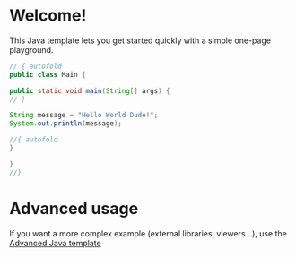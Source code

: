 # Welcome!

This Java template lets you get started quickly with a simple one-page playground.

```java runnable
// { autofold
public class Main {

public static void main(String[] args) {
// }

String message = "Hello World Dude!";
System.out.println(message);

//{ autofold
}

}
//}
```

# Advanced usage

If you want a more complex example (external libraries, viewers...), use the [Advanced Java template](https://tech.io/select-repo/385)
